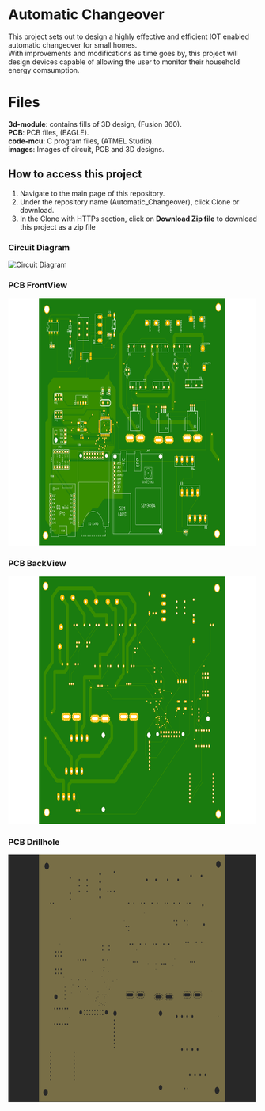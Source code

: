 # Automatic Changeover
This project sets out to design a highly effective and efficient IOT enabled automatic changeover for small homes.    
With improvements and modifications as time goes by, this project will design devices capable of allowing the user to monitor their household energy comsumption.

# Files
**3d-module**: contains fills of 3D design, (Fusion 360).   
**PCB**: PCB files, (EAGLE).   
**code-mcu**: C program files, (ATMEL Studio).   
**images**: Images of circuit, PCB and 3D designs.   

## How to access this project

 1. Navigate to the main page of this repository.
 2. Under the repository name (Automatic_Changeover), click Clone or download.
 3. In the Clone with HTTPs section, click on **Download Zip file** to download this project as a zip file


### Circuit Diagram
<img src="https://github.com/IamNator/Automatic_Changeover/blob/master/images/Automatic%20Changeover.png" alt="Circuit Diagram" width="500" height="500" />

### PCB FrontView
<img src="https://github.com/IamNator/Automatic_Changeover/blob/master/images/Automatic%20Changeover1.png" alt="PCB FrontView" width="500" height="500" />

### PCB BackView
<img src="https://github.com/IamNator/Automatic_Changeover/blob/master/images/Automatic%20Changeover2.png" alt="PCB BackView" width="500" height="500" />

### PCB Drillhole
<img src="https://github.com/IamNator/Automatic_Changeover/blob/master/images/Automatic%20Changeover3.png" alt="PCB Drillhole" width="500" height="500" />
